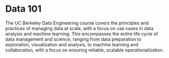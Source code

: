 # Data 101

The UC Berkeley Data Engineering course covers the principles and practices of managing data at scale, with a focus on use cases in data analysis and machine learning. 
This encompasses the entire life cycle of data management and science, ranging from data preparation to exploration, visualization and analysis, to machine learning and 
collaboration, with a focus on ensuring reliable, scalable operationalization.
